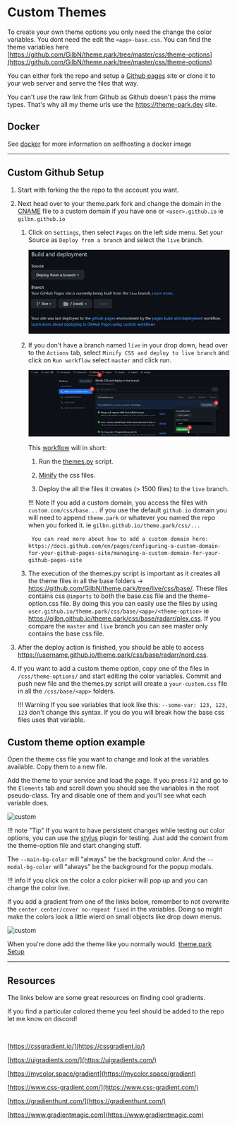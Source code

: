 # Custom Themes

To create your own theme options you only need the change the color variables. You dont need the edit the `<app>-base.css`. You can find the theme variables here [https://github.com/GilbN/theme.park/tree/master/css/theme-options](https://github.com/GilbN/theme.park/tree/master/css/theme-options)

You can either fork the repo and setup a [Github pages](https://pages.github.com/) site or clone it to your web server and serve the files that way.

You can't use the raw link from Github as Github doesn't pass the mime types. That's why all my theme urls use the https://theme-park.dev site.

## Docker

See [docker](/setup#docker) for more information on selfhosting a docker image

***

## Custom Github Setup

1. Start with forking the the repo to the account you want. 

2. Next head over to your theme.park fork and change the domain in the  [CNAME](https://github.com/GilbN/theme.park/blob/master/CNAME) file to a custom domain if you have one or `<user>.github.io` ie `gilbn.github.io`

    1. Click on `Settings`, then select `Pages` on the left side menu.
        Set your Source as `Deploy from a branch` and select the `live` branch.

        ![](build.png)

    2. If you don't have a branch named `live` in your drop down, head over to the `Actions` tab, select `Minify CSS and deploy to live branch` and click on `Run workflow` select `master` and click run. 

        ![](minifyanddeploy.png)

        This [workflow](https://github.com/GilbN/theme.park/blob/master/.github/workflows/minify-and-deploy.yml) will in short:

        1. Run the [themes.py](https://github.com/GilbN/theme.park/blob/master/themes.py) script.

        2. [Minify](https://developer.mozilla.org/en-US/docs/Glossary/minification) the css files.

        3. Deploy the all the files it creates (> 1500 files) to the `live` branch.

        !!! Note
            If you add a custom domain, you access the files with `custom.com/css/base...` if you use the default `github.io` domain you will need to append `theme.park` or whatever you named the repo when you forked it. ie `gilbn.github.io/theme.park/css/...`

            You can read more about how to add a custom domain here: https://docs.github.com/en/pages/configuring-a-custom-domain-for-your-github-pages-site/managing-a-custom-domain-for-your-github-pages-site

    3. The execution of the themes.py script is important as it creates all the theme files in all the base folders -> https://github.com/GilbN/theme.park/tree/live/css/base/. These files contains css `@imports` to both the base.css file and the theme-option.css file. By doing this you can easily use the files by using `user.github.io/theme.park/css/base/<app>/<theme-option>` ie https://gilbn.github.io/theme.park/css/base/radarr/plex.css. If you compare the `master` and `live` branch you can see master only contains the base css file.

3. After the deploy action is finished, you should be able to access https://username.github.io/theme.park/css/base/radarr/nord.css.

4. If you want to add a custom theme option, copy one of the files in `/css/theme-options/` and start editing the color variables. Commit and push new file and the themes.py script will create a `your-custom.css` file in all the `/css/base/<app>` folders. 

    !!! Warning
        If you see variables that look like this: `--some-var: 123, 123, 123` don't change this syntax. If you do you will break how the base css files uses that variable.

## Custom theme option example

Open the theme css file you  want to change and look at the variables available.
Copy them to a new file.

Add the theme to your service and load the page.
If you press `F12` and go to the `Elements` tab and scroll down you should see the variables in the root pseudo-class.
Try and disable one of them and you'll see what each variable does.

![custom](/site_assets/custom_themes.png)

!!! note "Tip"
    If you want to have persistent changes while testing out color options, you can use the [stylus](/setup/#stylus-method) plugin for testing.
    Just add the content from the theme-option file and start changing stuff.

The `--main-bg-color` will "always" be the  background color.
And the `--modal-bg-color` will "always" be the background for the popup modals.

!!! info
    If you click on the color a color picker will pop up and you can change the color live.

If you add a gradient from one of the links below, remember to not overwrite the `center center/cover no-repeat fixed` in the variables. Doing so might make the colors look a little wierd on small objects like drop down menus.

![custom](/site_assets/custom_themes.gif)

When you're done add the theme like you normally would.
[theme.park Setup](/setup)

***

## Resources

The links below are some great resources on finding cool gradients.

If you find a particular colored theme you feel should be added to the repo let me know on discord!

<a href="https://discord.gg/HM5uUKU" rel="noopener"><img class="alignnone" title="theme.park!" src="https://img.shields.io/badge/chat-Discord-blue.svg?style=for-the-badge&logo=discord" alt="" height="37" /></a>

[https://cssgradient.io/](https://cssgradient.io/)

[https://uigradients.com/](https://uigradients.com/)

[https://mycolor.space/gradient](https://mycolor.space/gradient)

[https://www.css-gradient.com/](https://www.css-gradient.com/)

[https://gradienthunt.com/](https://gradienthunt.com/)

[https://www.gradientmagic.com](https://www.gradientmagic.com)

